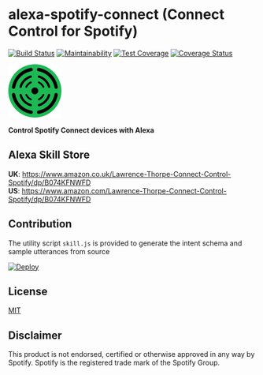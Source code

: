 # alexa-spotify-connect (Connect Control for Spotify)

[![Build Status](https://travis-ci.org/thorpelawrence/alexa-spotify-connect.svg?branch=master)](https://travis-ci.org/thorpelawrence/alexa-spotify-connect)
[![Maintainability](https://api.codeclimate.com/v1/badges/e8e6719b56106b6c5162/maintainability)](https://codeclimate.com/github/thorpelawrence/alexa-spotify-connect/maintainability)
[![Test Coverage](https://api.codeclimate.com/v1/badges/e8e6719b56106b6c5162/test_coverage)](https://codeclimate.com/github/thorpelawrence/alexa-spotify-connect/test_coverage)
[![Coverage Status](https://coveralls.io/repos/github/thorpelawrence/alexa-spotify-connect/badge.svg?branch=master)](https://coveralls.io/github/thorpelawrence/alexa-spotify-connect?branch=master)

![](resources/icon108.png)

**Control Spotify Connect devices with Alexa**

## Alexa Skill Store
**UK**: https://www.amazon.co.uk/Lawrence-Thorpe-Connect-Control-Spotify/dp/B074KFNWFD  
**US**: https://www.amazon.com/Lawrence-Thorpe-Connect-Control-Spotify/dp/B074KFNWFD

## Contribution
The utility script `skill.js` is provided to generate the intent schema and sample utterances from source

[![Deploy](https://www.herokucdn.com/deploy/button.svg)](https://heroku.com/deploy)

## License
[MIT](LICENSE)

## Disclaimer
This product is not endorsed, certified or otherwise approved in any way by Spotify. Spotify is the registered trade mark of the Spotify Group.

